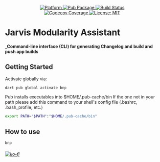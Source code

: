<p align="center">
  <a href="https://flutter.dev">
    <img src="https://img.shields.io/badge/Platform-Dart-02569B?logo=dart"
      alt="Platform" />
  </a>
  <a href="https://pub.dartlang.org/packages/bnp">
    <img src="https://img.shields.io/pub/v/bnp.svg"
      alt="Pub Package" />
  </a>
  <a href="https://github.com/holyboom1/bnp/issues">
    <img src="https://img.shields.io/github/workflow/status/holyboom1/bnp/CI?logo=github"
      alt="Build Status" />
  </a>
  <br>
  <a href="https://codecov.io/gh/holyboom1/bnp">
    <img src="https://codecov.io/gh/holyboom1/bnp/branch/master/graph/badge.svg"
      alt="Codecov Coverage" />
  </a>
  <a href="https://opensource.org/licenses/MIT">
    <img src="https://img.shields.io/github/license/holyboom1/bnp?color=red"
      alt="License: MIT" />
  </a>
</p>

# Jarvis Modularity Assistant
#### _Command-line interface (CLI) for generating Changelog and build and push app builds


## Getting Started

Activate globally via:
```sh
dart pub global activate bnp
```
Pub installs executables into $HOME/.pub-cache/bin
If the one not in your path please add this command to your shell's config file (.bashrc, .bash_profile, etc.)

```sh
export PATH="$PATH":"$HOME/.pub-cache/bin"
```

## How to use

```sh
bnp 
```

###### [![ko-fi](https://ko-fi.com/img/githubbutton_sm.svg)](https://ko-fi.com/C0C8Z5SA5)
